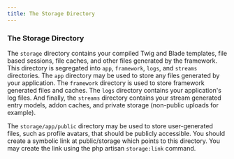 ```yaml
---
title: The Storage Directory  
---
```


### The Storage Directory

The `storage` directory contains your compiled Twig and Blade templates, file based sessions, file caches, and other files generated by the framework. This directory is segregated into `app`, `framework`, `logs`, and `streams` directories. The `app` directory may be used to store any files generated by your application. The `framework` directory is used to store framework generated files and caches. The `logs` directory contains your application's log files. And finally, the `streams` directory contains your stream generated entry models, addon caches, and private storage (non-public uploads for example).

The `storage/app/public` directory may be used to store user-generated files, such as profile avatars, that should be publicly accessible. You should create a symbolic link at public/storage which points to this directory. You may create the link using the php artisan `storage:link` command.

